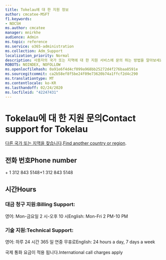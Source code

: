 ```yaml
---
title: Tokelau에 대 한 지원 정보
author: cmcatee-MSFT
f1.keywords:
- NOCSH
ms.author: cmcatee
manager: mnirkhe
audience: Admin
ms.topic: reference
ms.service: o365-administration
ms.collection: Adm_Support
localization_priority: Normal
description: 사용자의 국가 또는 지역에 대 한 지원 서비스에 문의 하는 방법을 알아보세요.
ROBOTS: NOINDEX, NOFOLLOW
ms.openlocfilehash: 0a91e6f4d4cf099a968bb25272d4f276baa8591e
ms.sourcegitcommit: ca2b58ef8f5be24f09e73620b74a1ffcf2d4c290
ms.translationtype: MT
ms.contentlocale: ko-KR
ms.lasthandoff: 02/24/2020
ms.locfileid: "42247431"
---
```

# <a name="contact-support-for-tokelau"></a><span data-ttu-id="1aaf2-103">Tokelau에 대 한 지원 문의</span><span class="sxs-lookup"><span data-stu-id="1aaf2-103">Contact support for Tokelau</span></span>

<span data-ttu-id="1aaf2-104">[다른 국가 또는 지역을 찾습니다](../contact-support-for-business-products.md).</span><span class="sxs-lookup"><span data-stu-id="1aaf2-104">[Find another country or region](../contact-support-for-business-products.md).</span></span>

## <a name="phone-number"></a><span data-ttu-id="1aaf2-105">전화 번호</span><span class="sxs-lookup"><span data-stu-id="1aaf2-105">Phone number</span></span>
<span data-ttu-id="1aaf2-106">+ 1 312 843 5148</span><span class="sxs-lookup"><span data-stu-id="1aaf2-106">+1 312 843 5148</span></span>

## <a name="hours"></a><span data-ttu-id="1aaf2-107">시간</span><span class="sxs-lookup"><span data-stu-id="1aaf2-107">Hours</span></span>
### <a name="billing-support"></a><span data-ttu-id="1aaf2-108">대금 청구 지원:</span><span class="sxs-lookup"><span data-stu-id="1aaf2-108">Billing Support:</span></span>

<span data-ttu-id="1aaf2-109">영어: Mon-금요일 2 시-오후 10 시</span><span class="sxs-lookup"><span data-stu-id="1aaf2-109">English: Mon-Fri 2 PM-10 PM</span></span>

### <a name="technical-support"></a><span data-ttu-id="1aaf2-110">기술 지원:</span><span class="sxs-lookup"><span data-stu-id="1aaf2-110">Technical Support:</span></span>

<span data-ttu-id="1aaf2-111">영어: 하루 24 시간 365 일 연중 무휴로</span><span class="sxs-lookup"><span data-stu-id="1aaf2-111">English: 24 hours a day, 7 days a week</span></span>

<span data-ttu-id="1aaf2-112">국제 통화 요금이 적용 됩니다.</span><span class="sxs-lookup"><span data-stu-id="1aaf2-112">International call charges apply</span></span>